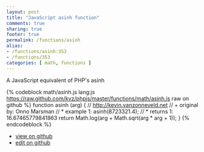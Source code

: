 ```yaml
---
layout: post
title: "JavaScript asinh function"
comments: true
sharing: true
footer: true
permalink: /functions/asinh
alias:
- /functions/asinh:353
- /functions/353
categories: [ math, functions ]
---
```

A JavaScript equivalent of PHP's asinh
<!-- more -->
{% codeblock math/asinh.js lang:js https://raw.github.com/kvz/phpjs/master/functions/math/asinh.js raw on github %}
function asinh (arg) {
    // http://kevin.vanzonneveld.net
    // +   original by: Onno Marsman
    // *     example 1: asinh(8723321.4);
    // *     returns 1: 16.67465779841863
    return Math.log(arg + Math.sqrt(arg * arg + 1));
}
{% endcodeblock %}
<ul>
 <li><a href="https://github.com/kvz/phpjs/blob/master/functions/math/asinh.js">view on github</a></li>
 <li><a href="https://github.com/kvz/phpjs/edit/master/functions/math/asinh.js">edit on github</a></li>
</ul>
